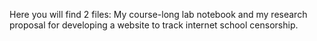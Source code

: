 Here you will find 2 files: My course-long lab notebook and my research proposal for developing a website to track internet school censorship.
